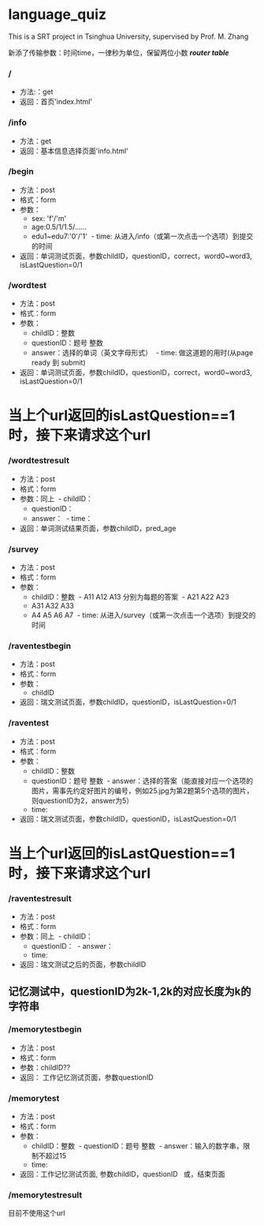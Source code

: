 # language_quiz

This is a SRT project in Tsinghua University, supervised by Prof. M. Zhang


新添了传输参数：时间time，一律秒为单位，保留两位小数
***router table***

### /

- 方法:：get
- 返回：首页'index.html' 


### /info 

- 方法：get
- 返回：基本信息选择页面'info.html' 


### /begin

- 方法：post
- 格式：form
- 参数：
  - sex: 'f'/'m'
  - age:0.5/1/1.5/…...
  - edu1~edu7:'0'/'1'
  - time: 从进入/info（或第一次点击一个选项）到提交的时间
- 返回：单词测试页面，参数childID，questionID，correct，word0~word3, isLastQuestion=0/1
  



### /wordtest

- 方法：post
- 格式：form
- 参数：
  - childID：整数
  - questionID：题号 整数
  - answer：选择的单词（英文字母形式）
  - time: 做这道题的用时(从page ready 到 submit)
 - 返回：单词测试页面，参数childID，questionID，correct，word0~word3, isLastQuestion=0/1
 
# 当上个url返回的isLastQuestion==1时，接下来请求这个url
### /wordtestresult

- 方法：post
- 格式：form
- 参数：同上
  - childID：
  - questionID：
  - answer：
  - time：
 - 返回：单词测试结果页面，参数childID，pred_age

### /survey

- 方法：post
- 格式：form
- 参数：
  - childID：整数
  - A11 A12 A13 分别为每题的答案
  - A21 A22 A23
  - A31 A32 A33
  - A4 A5 A6 A7
  - time: 从进入/survey（或第一次点击一个选项）到提交的时间
### /raventestbegin

- 方法：post
- 格式：form
- 参数： 
   - childID
- 返回：瑞文测试页面，参数childID，questionID，isLastQuestion=0/1
### /raventest

- 方法：post
- 格式：form
- 参数：
  - childID：整数
  - questionID：题号 整数
  - answer：选择的答案（能直接对应一个选项的图片，需事先约定好图片的编号，例如25.jpg为第2题第5个选项的图片，则questionID为2，answer为5）
  - time:
- 返回：瑞文测试页面，参数childID，questionID，isLastQuestion=0/1


# 当上个url返回的isLastQuestion==1时，接下来请求这个url
### /raventestresult

- 方法：post
- 格式：form
- 参数：同上
  - childID：
  - questionID：
  - answer：
  - time:
 - 返回：瑞文测试之后的页面，参数childID

## 记忆测试中，questionID为2k-1,2k的对应长度为k的字符串

### /memorytestbegin

- 方法：post
- 格式：form
- 参数：childID??
- 返回： 工作记忆测试页面，参数questionID

### /memorytest

- 方法：post
- 格式：form
- 参数：
  - childID：整数
  - questionID：题号 整数
  - answer：输入的数字串，限制不超过15
  - time:
- 返回：工作记忆测试页面, 参数childID，questionID
     或，结束页面


### /memorytestresult
目前不使用这个url

